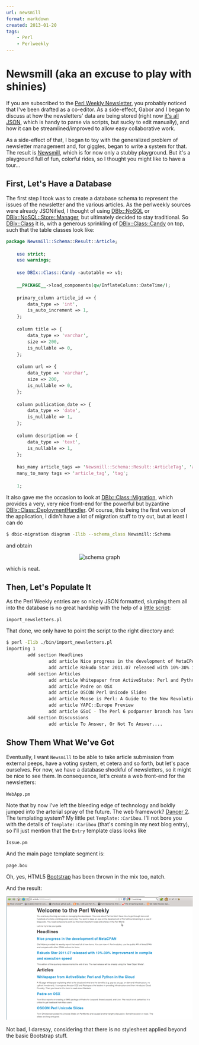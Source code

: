 ```yaml
---
url: newsmill
format: markdown
created: 2013-01-20
tags:
    - Perl
    - Perlweekly
---
```


# Newsmill (aka an excuse to play with shinies)

If you are subscribed to the [Perl Weekly Newsletter](http://perlweekly.com/),
you probably noticed that I've been drafted as a co-editor. As a side-effect,
Gabor and I began to discuss at how the newsletters' data are being stored (right
now [it's all JSON](https://github.com/szabgab/perlweekly/tree/master/src),
which is handy to parse via scripts, but sucky to
edit manually), and
how it can be streamlined/improved to allow easy collaborative work.

As a side-effect of that, I began to toy with the generalized problem of
newsletter management and, for giggles, began to write a system for that. 
The result is [Newsmill](https://github.com/yanick/newsmill), which is for
now only a stubby playground. But it's a playground full of fun, colorful 
rides, so I thought you might like to have a tour...

## First, Let's Have a Database

The first step I took was to create a database schema to represent the 
issues of the newsletter and the various articles. As the perlweekly sources
were already JSONified, I thought of using [DBIx::NoSQL](cpan) or
[DBIx::NoSQL::Store::Manager](cpan), but ultimately decided to stay 
traditional. So [DBIx::Class](cpan) it is, with a
generous sprinkling of [DBIx::Class::Candy](cpan) on top, such that 
the table classes look like:

```perl
package Newsmill::Schema::Result::Article;

    use strict;
    use warnings;

    use DBIx::Class::Candy -autotable => v1;

    __PACKAGE__->load_components(qw/InflateColumn::DateTime/);

    primary_column article_id => {
        data_type => 'int',
        is_auto_increment => 1,
    };

    column title => {
        data_type => 'varchar',
        size => 200,
        is_nullable => 0,
    };

    column url => {
        data_type => 'varchar',
        size => 200,
        is_nullable => 0,
    };

    column publication_date => {
        data_type => 'date',
        is_nullable => 1,
    };

    column description => {
        data_type => 'text',
        is_nullable => 1,
    };

    has_many article_tags => 'Newsmill::Schema::Result::ArticleTag', 'article_id';
    many_to_many tags => 'article_tag', 'tag';

    1;
```

It also gave me the occasion to look at [DBIx::Class::Migration](cpan),
which provides a very, very nice front-end for the powerful but byzantine 
[DBIx::Class::DeploymentHandler](cpan). Of course, this being the 
first version of the application, I didn't have a lot of migration stuff
to try out, but at least I can do

```bash
$ dbic-migration diagram -Ilib --schema_class Newsmill::Schema
```

and obtain

<div align="center"> <img src="__ENTRY_DIR__/schema.png" alt="schema
graph"/></div>

which is neat.

## Then, Let's Populate It

As the Perl Weekly entries are so nicely JSON formatted, slurping them all
into the database is no great hardship with the help of a [little script](https://github.com/yanick/Newsmill/blob/master/bin/import_newsletters.pl):

``import_newsletters.pl``

That done, we only have to point the script to the right directory and:

```bash
$ perl -Ilib ./bin/import_newsletters.pl 
importing 1
        add section Headlines
                add article Nice progress in the development of MetaCPAN
                add article Rakudo Star 2011.07 released with 10%-30% improvement in compile and execution speed
        add section Articles
                add article Whitepaper from ActiveState: Perl and Python in the Cloud
                add article Padre on OSX
                add article OSCON Perl Unicode Slides
                add article Moose is Perl: A Guide to the New Revolution
                add article YAPC::Europe Preview
                add article GSoC - The Perl 6 podparser branch has landed
        add section Discussions
                add article To Answer, Or Not To Answer....
```


## Show Them What We've Got

Eventually, I want `Newsmill` to be able to take article submission from
external peeps, have a voting system, et cetera and so forth, but let's pace
ourselves. For now, we have a database shockful of newsletters, so it might be nice to
see them. In consequence, let's create a web front-end for the newsletters:

``WebApp.pm``

Note that by now I've left the bleeding edge of technology and boldly jumped
into the arterial spray of the future. The web framework? [Dancer
2](https://github.com/perldancer/Dancer2).
The templating system? My little pet `Template::Caribou`. I'll not bore you
with the details of `Template::Caribou` (that's coming in my next blog entry),
so I'll just mention that the `Entry` template class looks like

``Issue.pm``

And the main page template segment is:

``page.bou``

Oh, yes, HTML5 [Bootstrap](http://twitter.github.com/bootstrap/) has been thrown in the mix too, natch.

And the result:

<div align="center">
<img src="screenshot.png" alt="Newsletter sample" /></div>

Not bad, I daresay, considering that there is no stylesheet applied beyond the basic Bootstrap
stuff.

